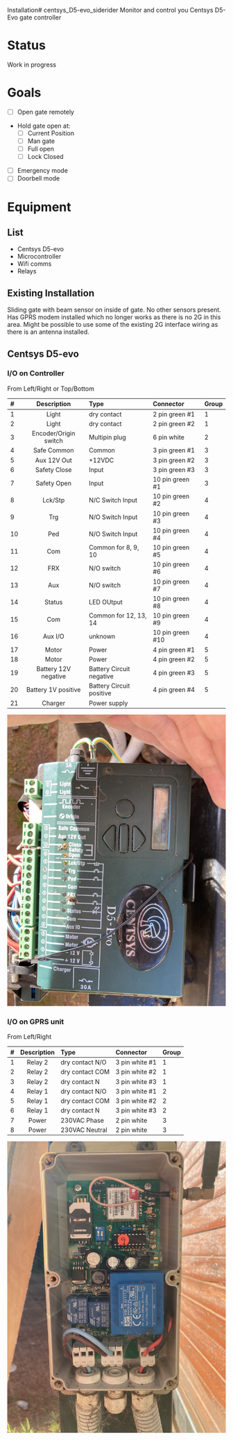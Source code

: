 Installation# centsys_D5-evo_siderider
Monitor and control you Centsys D5-Evo gate controller

# Status

Work in progress

# Goals
- [ ] Open gate remotely
- Hold gate open at:
  - [ ] Current Position
  - [ ] Man gate
  - [ ] Full open
  - [ ] Lock Closed
- [ ] Emergency mode
- [ ] Doorbell mode

# Equipment
## List
- Centsys D5-evo
- Microcontroller
- Wifi comms
- Relays

## Existing Installation

Sliding gate with beam sensor on inside of gate. No other sensors present. Has GPRS modem installed which no longer works as there is no 2G in this area. Might be possible to use some of the existing 2G interface wiring as there is an antenna installed.

## Centsys D5-evo
### I/O on Controller
From Left/Right or Top/Bottom

| #   |      Description      | Type                     | Connector        | Group |
|:--- |:---------------------:|:------------------------ |:---------------- | ----- |
| 1   |         Light         | dry contact              | 2 pin green #1   | 1     |
| 2   |         Light         | dry contact              | 2 pin green #2   | 1     |
| 3   | Encoder/Origin switch | Multipin plug            | 6 pin white      | 2     |
| 4   |      Safe Common      | Common                   | 3 pin green #1   | 3     |
| 5   |      Aux 12V Out      | +12VDC                   | 3 pin green #2   | 3     |
| 6   |     Safety Close      | Input                    | 3 pin green #3   | 3     |
| 7   |      Safety Open      | Input                    | 10 pin green #1  | 3     |
| 8   |        Lck/Stp        | N/C Switch Input         | 10 pin green #2  | 4     |
| 9   |          Trg          | N/O Switch Input         | 10 pin green #3  | 4     |
| 10  |          Ped          | N/O Switch Input         | 10 pin green #4  | 4     |
| 11  |          Com          | Common for 8, 9, 10      | 10 pin green #5  | 4     |
| 12  |          FRX          | N/O switch               | 10 pin green #6  | 4     |
| 13  |          Aux          | N/O switch               | 10 pin green #7  | 4     |
| 14  |        Status         | LED OUtput               | 10 pin green #8  | 4     |
| 15  |          Com          | Common for 12, 13, 14    | 10 pin green #9  | 4     |
| 16  |        Aux I/O        | unknown                  | 10 pin green #10 | 4     |
| 17  |         Motor         | Power                    | 4 pin green #1   | 5     |
| 18  |         Motor         | Power                    | 4 pin green #2   | 5     |
| 19  | Battery 12V negative  | Battery Circuit negative | 4 pin green #3   | 5     |
| 20  |  Battery 1V positive  | Battery Circuit positive | 4 pin green #4   | 5     |
| 21  |        Charger        | Power supply             |                  |       |

![](/pictures/existing_controller.jpg)

### I/O on GPRS unit
From Left/Right

| #   | Description | Type             | Connector      | Group |
|:--- |:-----------:|:---------------- |:-------------- | ----- |
| 1   |   Relay 2   | dry contact  N/O | 3 pin white #1 | 1     |
| 2   |   Relay 2   | dry contact COM  | 3 pin white #2 | 1     |
| 3   |   Relay 2   | dry contact N    | 3 pin white #3 | 1     |
| 4   |   Relay 1   | dry contact  N/O | 3 pin white #1 | 2     |
| 5   |   Relay 1   | dry contact COM  | 3 pin white #2 | 2     |
| 6   |   Relay 1   | dry contact N    | 3 pin white #3 | 2     |
| 7   |    Power    | 230VAC Phase     | 2 pin white    | 3     |
| 8   |    Power    | 230VAC Neutral   | 2 pin white    | 3     |

![](/pictures/existing_GPRS.jpeg)
